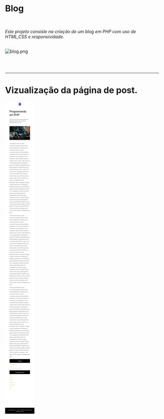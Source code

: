 <h1>Blog</h1>
<br>  

_Este projeto consiste na criação de um blog em PHP com uso de HTML,CSS e responsividade._
<br>
<br>    

![blog.png](/img/blog.png "blog responsivo")

<br>
<br>

------------------------------------------

<h1>Vizualização da página de post.</h1>

![paginas.png](/img/paginas.png "paginas responsivo")
